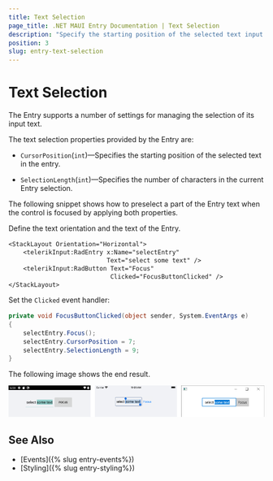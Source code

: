 ```yaml
---
title: Text Selection
page_title: .NET MAUI Entry Documentation | Text Selection
description: "Specify the starting position of the selected text input and the number of characters in the current selection of the Telerik Entry for .NET MAUI control."
position: 3
slug: entry-text-selection
---
```


# Text Selection

The Entry supports a number of settings for managing the selection of its input text.

The text selection properties provided by the Entry are:

* `CursorPosition`(`int`)&mdash;Specifies the starting position of the selected text in the entry.

* `SelectionLength`(`int`)&mdash;Specifies the number of characters in the current Entry selection.

The following snippet shows how to preselect a part of the Entry text when the control is focused by applying both properties.

Define the text orientation and the text of the Entry.

```XAML
<StackLayout Orientation="Horizontal">
    <telerikInput:RadEntry x:Name="selectEntry"
						   Text="select some text" />
    <telerikInput:RadButton Text="Focus"
							Clicked="FocusButtonClicked" />
</StackLayout>
```

Set the `Clicked` event handler:

```C#
private void FocusButtonClicked(object sender, System.EventArgs e)
{
    selectEntry.Focus();
    selectEntry.CursorPosition = 7;
    selectEntry.SelectionLength = 9;
}
```

The following image shows the end result.

![Entry Text Selection](images/entry_text_selection.png)

## See Also

- [Events]({% slug entry-events%})
- [Styling]({% slug entry-styling%})
